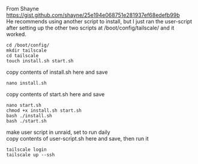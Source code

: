 From Shayne  
https://gist.github.com/shayne/25e194e068751e281937ef68edefb99b  
He recommends using another script to install, but I just ran the user-script after setting up the other two scripts at /boot/config/tailscale/ and it worked.  
```
cd /boot/config/
mkdir tailscale
cd tailscale
touch install.sh start.sh
```
copy contents of install.sh here and save
```
nano install.sh
```
copy contents of start.sh here and save  
```
nano start.sh
chmod +x install.sh start.sh
bash ./install.sh
bash ./start.sh
```
make user script in unraid, set to run daily  
copy contents of user-script.sh here and save, then run it  
```
tailscale login
tailscale up --ssh
```
